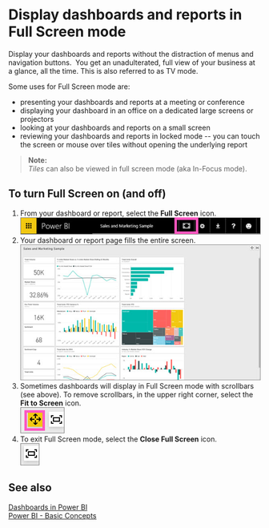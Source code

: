<properties
   pageTitle="Display dashboards and reports in Full Screen mode"
   description="Display dashboards and reports in Full Screen mode"
   services="powerbi"
   documentationCenter=""
   authors="mihart"
   manager="mblythe"
   editor=""
   tags=""/>

<tags
   ms.service="powerbi"
   ms.devlang="NA"
   ms.topic="article"
   ms.tgt_pltfrm="NA"
   ms.workload="powerbi"
   ms.date="10/27/2015"
   ms.author="mihart"/>

# Display dashboards and reports in Full Screen mode  

Display your dashboards and reports without the distraction of menus and navigation buttons.  You get an unadulterated, full view of your business at a glance, all the time. This is also referred to as TV mode.

Some uses for Full Screen mode are:  
-   presenting your dashboards and reports at a meeting or conference
-   displaying your dashboard in an office on a dedicated large screens or projectors
-   looking at your dashboards and reports on a small screen
-   reviewing your dashboards and reports in locked mode -- you can touch the screen or mouse over tiles without opening the underlying report

>**Note:**  
>*Tiles* can also be viewed in full screen mode (aka In-Focus mode).

## To turn Full Screen on (and off)  
1.  From your dashboard or report, select the **Full Screen** icon.  
    ![](media/powerbi-service-display-dashboard-report-in-full-screen-mode/PBI_TvModeIcon.jpg)
2.  Your dashboard or report page fills the entire screen.  
    ![](media/powerbi-service-display-dashboard-report-in-full-screen-mode/PBI_TVMode.jpg)  
3.  Sometimes dashboards will display in Full Screen mode with scrollbars (see above). To remove scrollbars, in the upper right corner, select the **Fit to Screen** icon.  
    ![](media/powerbi-service-display-dashboard-report-in-full-screen-mode/PBI_FitToScreenIcon.jpg)
4.  To exit Full Screen mode, select the **Close Full Screen** icon.  
    ![](media/powerbi-service-display-dashboard-report-in-full-screen-mode/PBI_FitToScreenIconClose.jpg)

## See also  
[Dashboards in Power BI](powerbi-service-dashboards.md)  
[Power BI - Basic Concepts](powerbi-service-basic-concepts.md)  

